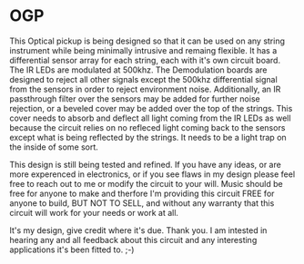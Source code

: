 # OGP

This Optical pickup is being designed so that it can be used on any string instrument while being minimally intrusive and remaing flexible.
It has a differential sensor array for each string, each with it's own circuit board. The IR LEDs are modulated at 500khz. The Demodulation boards are designed to
reject all other signals except the 500khz differential signal from the sensors in order to reject environment noise. 
Additionally, an IR passthrough filter over the sensors may be added for further noise rejection, or a beveled cover may be added over the top of the strings.
This cover needs to absorb and deflect all light coming from the IR LEDs as well because the circuit relies on no refleced light 
coming back to the sensors except what is being reflected by the strings. It needs to be a light trap on the inside of some sort.

This design is still being tested and refined.
If you have any ideas, or are more experenced in electronics, or if you see flaws in my design please feel free to reach out to me or modify the circuit to your will.
Music should be free for anyone to make and therfore I'm providing this circuit FREE for anyone to build, BUT NOT TO SELL, 
and without any warranty that this circuit will work for your needs or work at all.

It's my design, give credit where it's due. Thank you. 
I am intested in hearing any and all feedback about this circuit and any interesting applications it's been fitted to. ;-)
